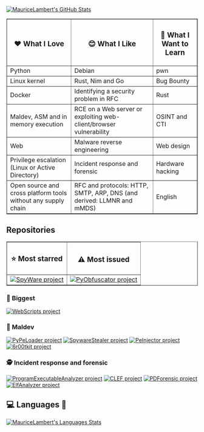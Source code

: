 [![MauriceLambert's GitHub Stats](https://github-readme-stats.vercel.app/api?username=MauriceLambert&theme=dark&show_icons=true)](https://github.com/MauriceLambert)

<table border="1">
  <thead>
    <tr>
      <th><h3>&#x2764; What I Love</h3></th>
      <th><h3>&#x1F60A; What I Like</h3></th>
      <th><h3>&#x1F4D6; What I Want to Learn</h3></th>
    </tr>
  </thead>
  <tbody>
    <tr>
      <td>Python</td>
      <td>Debian</td>
      <td>pwn</td>
    </tr>
    <tr>
      <td>Linux kernel</td>
      <td>Rust, Nim and Go</td>
      <td>Bug Bounty</td>
    </tr>
    <tr>
      <td>Docker</td>
      <td>Identifying a security problem in RFC</td>
      <td>Rust</td>
    </tr>
    <tr>
      <td>Maldev, ASM and in memory execution</td>
      <td>RCE on a Web server or exploiting web-client/browser vulnerability</td>
      <td>OSINT and CTI</td>
    </tr>
    <tr>
      <td>Web</td>
      <td>Malware reverse engineering</td>
      <td>Web design</td>
    </tr>
    <tr>
      <td>Privilege escalation (Linux or Active Directory)</td>
      <td>Incident response and forensic</td>
      <td>Hardware hacking</td>
    </tr>
    <tr>
      <td>Open source and cross platform tools without any supply chain</td>
      <td>RFC and protocols: HTTP, SMTP, ARP, DNS (and derived: LLMNR and mMDS)</td>
      <td>English</td>
    </tr>
  </tbody>
</table>

## Repositories

<table border="1">
  <thead>
    <tr>
      <th><h3>&#x2b50; Most starred</h3></th>
      <th><h3>&#x26A0;&#xFE0F; Most issued</h3></th>
    </tr>
  </thead>
  <tbody>
    <tr>
      <td><a href="https://github.com/MauriceLambert/SpyWare"><img alt="SpyWare project" src="https://github-readme-stats.vercel.app/api/pin/?username=MauriceLambert&repo=SpyWare&cache_seconds=86400&theme=tokyonight"></a></td>
      <td><a href="https://github.com/MauriceLambert/PyObfuscator"><img alt="PyObfuscator project" src="https://github-readme-stats.vercel.app/api/pin/?username=MauriceLambert&repo=PyObfuscator&cache_seconds=86400&theme=tokyonight"></a></td></td>
    </tr>
  </tbody>
</table>

### &#x1F3E2; Biggest

[![WebScripts project](https://github-readme-stats.vercel.app/api/pin/?username=MauriceLambert&repo=WebScripts&cache_seconds=86400&theme=tokyonight)](https://github.com/MauriceLambert/WebScripts)

### &#x1F9A0; Maldev

[![PyPeLoader project](https://github-readme-stats.vercel.app/api/pin/?username=MauriceLambert&repo=PyPeLoader&cache_seconds=86400&theme=tokyonight)](https://github.com/MauriceLambert/PyPeLoader)
[![SpywareStealer project](https://github-readme-stats.vercel.app/api/pin/?username=MauriceLambert&repo=SpywareStealer&cache_seconds=86400&theme=tokyonight)](https://github.com/MauriceLambert/SpywareStealer)
[![PeInjector project](https://github-readme-stats.vercel.app/api/pin/?username=MauriceLambert&repo=PeInjector&cache_seconds=86400&theme=tokyonight)](https://github.com/MauriceLambert/PeInjector)
[![6r00tkit project](https://github-readme-stats.vercel.app/api/pin/?username=MauriceLambert&repo=6r00tkit&cache_seconds=86400&theme=tokyonight)](https://github.com/MauriceLambert/6r00tkit)

### &#x1F575;&#xFE0F; Incident response and forensic 

[![ProgramExecutableAnalyzer project](https://github-readme-stats.vercel.app/api/pin/?username=MauriceLambert&repo=ProgramExecutableAnalyzer&cache_seconds=86400&theme=tokyonight)](https://github.com/MauriceLambert/ProgramExecutableAnalyzer)
[![CLEF project](https://github-readme-stats.vercel.app/api/pin/?username=MauriceLambert&repo=CLEF&cache_seconds=86400&theme=tokyonight)](https://github.com/MauriceLambert/CLEF)
[![PDForensic project](https://github-readme-stats.vercel.app/api/pin/?username=MauriceLambert&repo=PDForensic&cache_seconds=86400&theme=tokyonight)](https://github.com/MauriceLambert/PDForensic)
[![ElfAnalyzer project](https://github-readme-stats.vercel.app/api/pin/?username=MauriceLambert&repo=ElfAnalyzer&cache_seconds=86400&theme=tokyonight)](https://github.com/MauriceLambert/ElfAnalyzer)

## &#x1F4BB; Languages &#x1F40D;

[![MauriceLambert's Languages Stats](https://github-readme-stats.vercel.app/api/top-langs/?username=MauriceLambert&exclude_repo=mauricelambert.github.io&hide=html,css,Makefile,powershell&langs_count=20&theme=tokyonight)](https://github.com/MauriceLambert)
